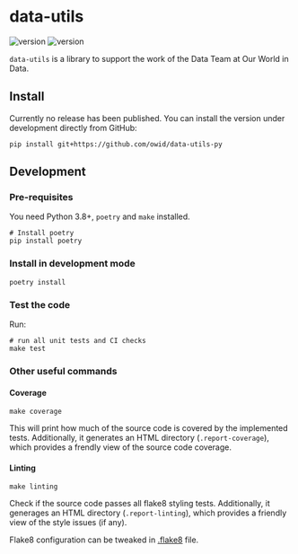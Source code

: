 # data-utils
![version](https://img.shields.io/badge/version-1.2.2-blue) ![version](https://img.shields.io/badge/python-3.8-blue.svg?&logo=python&logoColor=yellow)

`data-utils` is a library to support the work of the Data Team at Our World in Data.

## Install
Currently no release has been published. You can install the version under development directly from GitHub:
```
pip install git+https://github.com/owid/data-utils-py
```


## Development

### Pre-requisites
You need Python 3.8+, `poetry` and `make` installed. 

```
# Install poetry
pip install poetry
```

### Install in development mode

```
poetry install
```

### Test the code
Run:

```
# run all unit tests and CI checks
make test
```

### Other useful commands

#### Coverage

```
make coverage
```

This will print how much of the source code is covered by the implemented tests. Additionally, it generates an HTML
directory (`.report-coverage`), which provides a frendly view of the source code coverage.


#### Linting

```
make linting
```

Check if the source code passes all flake8 styling tests. Additionally, it generages an HTML directory
(`.report-linting`), which provides a friendly view of the style issues (if any).

Flake8 configuration can be tweaked in [.flake8](.flake8) file.